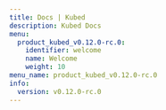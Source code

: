 ```yaml
---
title: Docs | Kubed
description: Kubed Docs
menu:
  product_kubed_v0.12.0-rc.0:
    identifier: welcome
    name: Welcome
    weight: 10
menu_name: product_kubed_v0.12.0-rc.0
info:
  version: v0.12.0-rc.0
---
```


